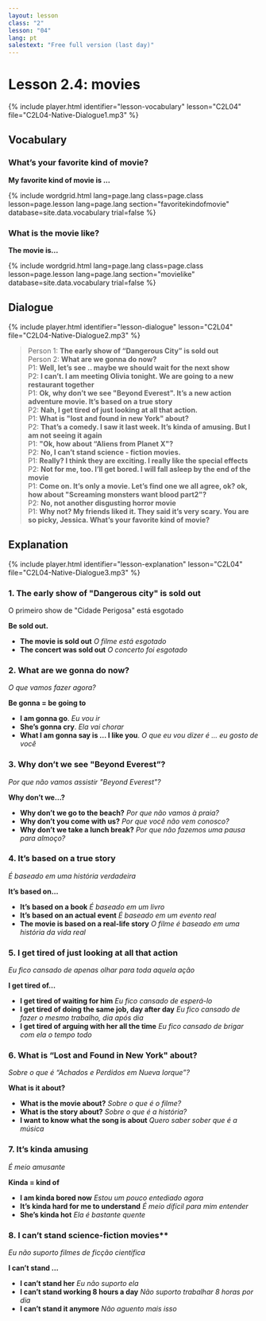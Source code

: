 ```yaml
---
layout: lesson
class: "2"
lesson: "04"
lang: pt
salestext: "Free full version (last day)"
---
```


# Lesson 2.4: movies

{% include player.html identifier="lesson-vocabulary" lesson="C2L04" file="C2L04-Native-Dialogue1.mp3" %}


## Vocabulary

### What’s your favorite kind of movie?

**My favorite kind of movie is ...**

{% include wordgrid.html lang=page.lang
		class=page.class 
		lesson=page.lesson 
		lang=page.lang
		section="favoritekindofmovie"
		database=site.data.vocabulary 
		trial=false %}
		

### What is the movie like?

**The movie is...**

{% include wordgrid.html lang=page.lang
		class=page.class 
		lesson=page.lesson 
		lang=page.lang
		section="movielike"
		database=site.data.vocabulary 
		trial=false %}
		
	
## Dialogue

{% include player.html identifier="lesson-dialogue" lesson="C2L04" file="C2L04-Native-Dialogue2.mp3" %}


> Person 1: **The early show of “Dangerous City” is sold out**  
> Person 2: **What are we gonna do now?**  
> P1: **Well, let’s see .. maybe we should wait for the next show**  
> P2: **I can’t. I am meeting Olivia tonight. We are going to a new restaurant together**  
> P1: **Ok, why don’t we see "Beyond Everest". It’s a new action adventure movie. It’s based on a true story**  
> P2: **Nah, I get tired of just looking at all that action.**  
> P1: **What is "lost and found in new York" about?**  
> P2: **That’s a comedy. I saw it last week. It’s kinda of amusing. But I am not seeing it again**  
> P1: **"Ok, how about “Aliens from Planet X"?**  
> P2: **No, I can’t stand science - fiction movies.**  
> P1: **Really? I think they are exciting. I really like the special effects**  
> P2: **Not for me, too. I’ll get bored. I will fall asleep by the end of the movie**  
> P1: **Come on. It’s only a movie. Let’s find one we all agree, ok? ok, how about "Screaming monsters want blood part2"?**  
> P2: **No, not another disgusting horror movie**  
> P1: **Why not? My friends liked it. They said it’s very scary. You are so picky, Jessica. What’s your favorite kind of movie?**  

## Explanation

{% include player.html identifier="lesson-explanation" lesson="C2L04" file="C2L04-Native-Dialogue3.mp3" %}

### 1. The early show of "Dangerous city" is sold out

O primeiro show de "Cidade Perigosa" está esgotado 

**Be sold out.**

- **The movie is sold out** *O filme está esgotado*
- **The concert was sold out** *O concerto foi esgotado*

### 2. What are we gonna do now?

*O que vamos fazer agora?*

**Be gonna = be going to** 

- **I am gonna go**. *Eu vou ir*
- **She’s gonna cry**. *Ela vai chorar*
- **What I am gonna say is … I like you**. *O que eu vou dizer é ... eu gosto de você* 

### 3. Why don’t we see "Beyond Everest”?

*Por que não vamos assistir "Beyond Everest"?*

**Why don’t we…?**

- **Why don’t we go to the beach?** *Por que não vamos à praia?*
- **Why don’t you come with us?** *Por que você não vem conosco?*
- **Why don’t we take a lunch break?** *Por que não fazemos uma pausa para almoço?*

### 4.  It’s based on a true story

*É baseado em uma história verdadeira*

**It’s based on…**

- **It’s based on a book** *É baseado em um livro*
- **It’s based on an actual event** *É baseado em um evento real*
- **The movie is based on a real-life story** *O filme é baseado em uma história da vida real*

### 5.  I get tired of just looking at all that action

*Eu fico cansado de apenas olhar para toda aquela ação*

**I get tired of…**

- **I get tired of waiting for him** *Eu fico cansado de esperá-lo*
- **I get tired of doing the same job, day after day** *Eu fico cansado de fazer o mesmo trabalho, dia após dia*
- **I get tired of arguing with her all the time** *Eu fico cansado de brigar com ela o tempo todo*

### 6. What is “Lost and Found in New York" about?

*Sobre o que é “Achados e Perdidos em Nueva Iorque”?*

**What is it about?**

- **What is the movie about?** *Sobre o que é o filme?*
- **What is the story about?** *Sobre o que é a história?*
- **I want to know what the song is about** *Quero saber sober que é a música*


### 7. It’s kinda amusing

*É meio amusante*

**Kinda = kind of**

- **I am kinda bored now** *Estou um pouco entediado agora*
- **It’s kinda hard for me to understand** *É meio difícil para mim entender*
- **She’s kinda hot** *Ela é bastante quente*

### 8. I can’t stand science-fiction movies**

*Eu não suporto filmes de ficção científica*

**I can’t stand …**

- **I can’t stand her** *Eu não suporto ela*
- **I can’t stand working 8 hours a day** *Não suporto trabalhar 8 horas por dia*
- **I can’t stand it anymore** *Não aguento mais isso*

 
